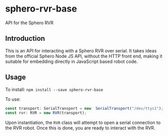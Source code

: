 # sphero-rvr-base
API for the Sphero RVR

## Introduction
This is an API for interacting with a Sphero RVR over serial. It takes ideas from the official Sphero Node JS API, without the HTTP front end, making it suitable for embedding directly in JavaScript based robot code.

## Usage
To install: `npm install --save sphero-rvr-base`

To use:

```typescript
const transport: SerialTransport = new  SerialTransport("/dev/ttys1");
const rvr: RVR = new RVR(transport);
```

Upon instantiation, the `RVR` class will attempt to open a serial connection to the RVR robot. Once this is done, you are ready to interact with the RVR.
